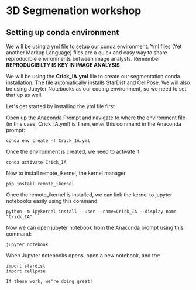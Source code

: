 # 3D Segmenation workshop

## Setting up conda environment

We will be using a yml file to setup our conda environment.  Yml files (Yet another Markup Language) files are a quick and easy way to share reproducible environments between image analysts. Remember
**REPRODUCIBILTY IS KEY IN IMAGE ANALYSIS**

We will be using the **Crick_IA.yml** file to create our segmentation conda installation. The file automatically installs StarDist and CellPose. We will also be using Jupyter Notebooks as our coding environment, so we need to set that up as well. 


Let's get started by installing the yml file first

  Open up the Anaconda Prompt and navigate to where the environment file (in this case, Crick_IA.yml) is
  Then, enter this command in the Anaconda prompt:
```
conda env create -f Crick_IA.yml
```

  Once the environment is created, we need to activate it

```
conda activate Crick_IA
```

  Now to install remote_ikernel, the kernel manager

```
pip install remote_ikernel
```

  Once the remote_ikernel is installed, we can link the kernel to jupyter notebooks easily using this command

```
python -m ipykernel install --user --name=Crick_IA --display-name "Crick_IA"
```

  Now we can open jupyter notebook from the Anaconda prompt using this command:

```
jupyter notebook
```

  When Jupyter notebooks opens, open a new notebook, and try:

```
import stardist
import cellpose
```

    If these work, we're doing great!
